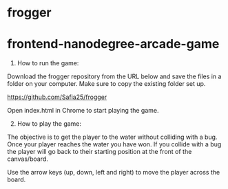# frogger

frontend-nanodegree-arcade-game
===============================


1. How to run the game: 

Download the frogger repository from the URL below and save the files in a folder on your computer. Make sure to copy the existing folder set up. 

https://github.com/Safia25/frogger

Open index.html in Chrome to start playing the game. 


2. How to play the game: 

The objective is to get the player to the water without colliding with a bug. Once your player reaches the water you have won. If you collide with a bug the player will go back to their starting position at the front of the canvas/board. 

Use the arrow keys (up, down, left and right) to move the player across the board. 
